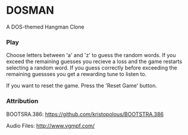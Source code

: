 # DOSMAN
A DOS-themed Hangman Clone

### Play
Choose letters between 'a' and 'z' to guess the random words. If you exceed the remaining guesses you recieve a loss and the game restarts selecting a random word. If you guess correctly before exceeding the remaining guessses you get a rewarding tune to listen to.

If you want to reset the game. Press the 'Reset Game' button.

### Attribution
BOOTSRA.386: https://github.com/kristopolous/BOOTSTRA.386

Audio Files: http://www.vgmpf.com/
